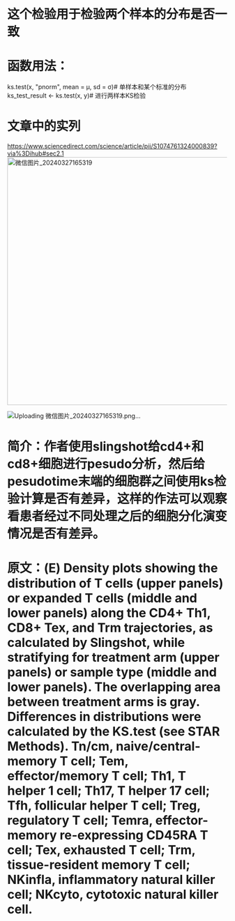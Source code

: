 # 这个检验用于检验两个样本的分布是否一致
# 函数用法：

ks.test(x, "pnorm", mean = μ, sd = σ)# 单样本和某个标准的分布
ks_test_result <- ks.test(x, y)# 进行两样本KS检验


# 文章中的实列
https://www.sciencedirect.com/science/article/pii/S1074761324000839?via%3Dihub#sec2.1
<img width="569" alt="微信图片_20240327165319" src="https://github.com/xxywmt/singlecell-leranfunction/assets/112865891/4983f306-e68b-46e7-a217-b7ee8a161911">

![Uploading 微信图片_20240327165319.png…]()


# 简介：作者使用slingshot给cd4+和cd8+细胞进行pesudo分析，然后给pesudotime末端的细胞群之间使用ks检验计算是否有差异，这样的作法可以观察看患者经过不同处理之后的细胞分化演变情况是否有差异。

# 原文：(E) Density plots showing the distribution of T cells (upper panels) or expanded T cells (middle and lower panels) along the CD4+ Th1, CD8+ Tex, and Trm trajectories, as calculated by Slingshot, while stratifying for treatment arm (upper panels) or sample type (middle and lower panels). The overlapping area between treatment arms is gray. Differences in distributions were calculated by the KS.test (see STAR Methods). Tn/cm, naive/central-memory T cell; Tem, effector/memory T cell; Th1, T helper 1 cell; Th17, T helper 17 cell; Tfh, follicular helper T cell; Treg, regulatory T cell; Temra, effector-memory re-expressing CD45RA T cell; Tex, exhausted T cell; Trm, tissue-resident memory T cell; NKinfla, inflammatory natural killer cell; NKcyto, cytotoxic natural killer cell.
